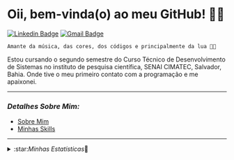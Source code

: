 


# Oii, bem-vinda(o) ao meu GitHub! 🌹🥰

[![Linkedin Badge](https://img.shields.io/badge/-LinkedIn-blue?style=flat-square&logo=Linkedin&logoColor=white&link=https://www.linkedin.com/in/palloma-ruysa23/)](https://www.linkedin.com/in/palloma-ruysa23/) [![Gmail Badge](https://img.shields.io/badge/-Gmail-c14438?style=flat-square&logo=Gmail&logoColor=white&link=mailto:pallomaruysa@gmail.com)](mailto:pallomaruysa@gmail.com/)</br>

	Amante da música, das cores, dos códigos e principalmente da lua 🌙💞
  
<p>
Estou cursando o segundo semestre do Curso Técnico de Desenvolvimento de Sistemas no 
instituto de pesquisa científica, SENAI CIMATEC, Salvador, Bahia. Onde tive o meu primeiro contato com a 
programação e me apaixonei. 
</p>

---

### **_Detalhes Sobre Mim:_**

- [Sobre Mim](https://github.com/pallomaruysa/pallomaruysa/blob/master/detalhes/SobreMim.md)
- [Minhas Skills](https://github.com/pallomaruysa/pallomaruysa/blob/master/detalhes/MinhasSkills.md)

---

<details>
  <summary>:star:<em>Minhas Estatísticas</em>🥇</summary>

[![trofeus](https://github-profile-trophy.vercel.app/?username=pallomaruysa&theme=gruvbox)](https://github-profile-trophy.vercel.app/?username=pallomaruysa&margin-w=15)

![Palloma Ruysa's GitHub Stats](https://github-readme-stats.vercel.app/api?username=pallomaruysa&show_icons=true&theme=gruvbox)

[![Top Langs](https://github-readme-stats.vercel.app/api/top-langs/?username=pallomaruysa&langs_count=8&theme=gruvbox)](https://github.com/anuraghazra/github-readme-stats)

</details>


